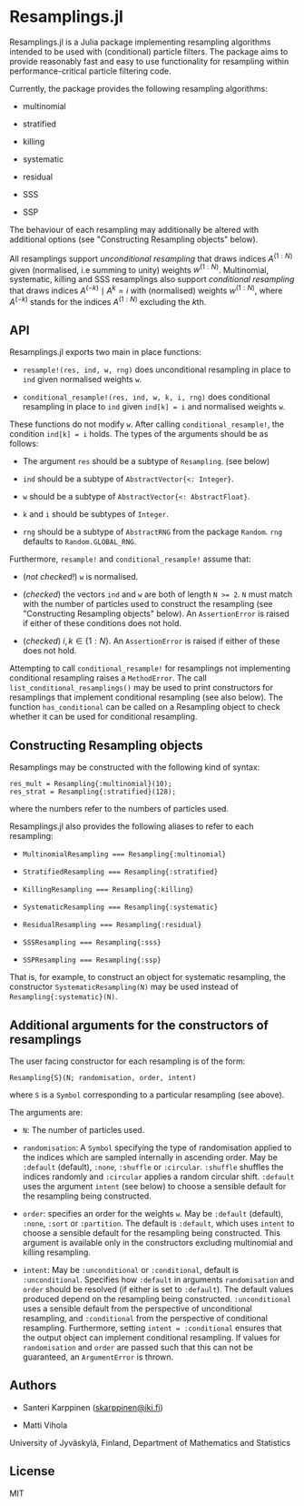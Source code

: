 # Resamplings.jl

Resamplings.jl is a Julia package implementing resampling algorithms intended to be used with (conditional) particle filters.
The package aims to provide reasonably fast and easy to use functionality for resampling within performance-critical particle
filtering code.

Currently, the package provides the following resampling algorithms:

* multinomial

* stratified

* killing

* systematic

* residual

* SSS

* SSP

The behaviour of each resampling may additionally be altered with additional options (see "Constructing Resampling objects" below).

All resamplings support _unconditional resampling_ that draws indices
$A^{(1:N)}$ given (normalised, i.e summing to unity) weights $w^{(1:N)}$.
Multinomial, systematic, killing and SSS resamplings also support _conditional resampling_
that draws indices $A^{(-k)} \mid A^k = i$ with (normalised) weights $w^{(1:N)}$,
where $A^{(-k)}$ stands for the indices $A^{(1:N)}$ excluding the $k$th.

## API

Resamplings.jl exports two main in place functions:

* `resample!(res, ind, w, rng)` does unconditional resampling in place to `ind` given normalised weights `w`.

* `conditional_resample!(res, ind, w, k, i, rng)` does conditional resampling in place to `ind` given `ind[k] = i` and normalised weights `w`.

These functions do not modify `w`. After calling `conditional_resample!`, the condition `ind[k] = i` holds.
The types of the arguments should be as follows:

* The argument `res` should be a subtype of `Resampling`. (see below)

* `ind` should be a subtype of `AbstractVector{<: Integer}`.

* `w` should be a subtype of `AbstractVector{<: AbstractFloat}`.

* `k` and `i` should be subtypes of `Integer`.

* `rng` should be a subtype of `AbstractRNG` from the package `Random`. `rng` defaults to `Random.GLOBAL_RNG`.

Furthermore, `resample!` and `conditional_resample!` assume that:

* (_not checked!_) `w` is normalised.

* (_checked_) the vectors `ind` and `w` are both of length `N >= 2`. `N` must match with the number of particles
used to construct the resampling (see "Constructing Resampling objects" below).
An `AssertionError` is raised if either of these conditions does not hold.

* (_checked_) $i, k \in \{1:N\}$. An `AssertionError` is raised if either of these does not hold.

Attempting to call `conditional_resample!` for resamplings not implementing conditional resampling raises a `MethodError`.
The call `list_conditional_resamplings()` may be used to print constructors for resamplings that implement conditional resampling (see also below).
The function `has_conditional` can be called on a Resampling object to check whether it can be used for conditional resampling.

## Constructing Resampling objects

Resamplings may be constructed with the following kind of syntax:
```
res_mult = Resampling{:multinomial}(10);
res_strat = Resampling{:stratified}(128);
```
where the numbers refer to the numbers of particles used.

Resamplings.jl also provides the following aliases to refer to each resampling:

* `MultinomialResampling === Resampling{:multinomial}`

* `StratifiedResampling === Resampling{:stratified}`

* `KillingResampling === Resampling{:killing}`

* `SystematicResampling === Resampling{:systematic}`

* `ResidualResampling === Resampling{:residual}`

* `SSSResampling === Resampling{:sss}`

* `SSPResampling === Resampling{:ssp}`

That is, for example, to construct an object for systematic resampling, the constructor `SystematicResampling(N)`
may be used instead of `Resampling{:systematic}(N)`.

## Additional arguments for the constructors of resamplings

The user facing constructor for each resampling is of the form:
```
Resampling{S}(N; randomisation, order, intent)
```
where `S` is a `Symbol` corresponding to a particular resampling (see above).

The arguments are:

* `N`: The number of particles used.

* `randomisation`: A `Symbol` specifying the type of randomisation applied to the indices
which are sampled internally in ascending order.
May be `:default` (default), `:none`, `:shuffle` or `:circular`.
`:shuffle` shuffles the indices randomly and `:circular` applies a random circular shift.
`:default` uses the argument `intent` (see below) to choose a sensible default for the resampling being constructed.

* `order`: specifies an order for the weights `w`. May be `:default` (default), `:none`, `:sort` or `:partition`.
The default is `:default`, which uses `intent` to choose a sensible default for the resampling being constructed.
This argument is available only in the constructors excluding multinomial and killing resampling.

* `intent`: May be `:unconditional` or `:conditional`, default is `:unconditional`.
Specifies how `:default` in arguments `randomisation` and `order` should be resolved (if either is set to `:default`).
The default values produced depend on the resampling being constructed.
`:unconditional` uses a sensible default from the perspective of unconditional resampling, and
`:conditional` from the perspective of conditional resampling. Furthermore, setting `intent = :conditional`
ensures that the output object can implement conditional resampling.
If values for `randomisation` and `order` are passed such that this can not be guaranteed, an `ArgumentError` is thrown.

## Authors

* Santeri Karppinen (skarppinen@iki.fi)

* Matti Vihola

University of Jyväskylä, Finland, Department of Mathematics and Statistics

## License

MIT
